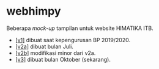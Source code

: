 # webhimpy

Beberapa *mock-up* tampilan untuk website HIMATIKA ITB.

* [[v1]](v1/index.html) dibuat saat kepengurusan BP 2019/2020.
* [[v2a]](v2a/index.html) dibuat bulan Juli.
* [[v2b]](v2b/index.html) modifikasi minor dari v2a.
* [[v3]](v3/index.html) dibuat bulan Oktober (sekarang).
